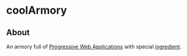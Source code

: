 # coolArmory

## About
An armory full of [Progressive Web Applications](https://en.wikipedia.org/wiki/Progressive_web_applications) with special [ingredient](/about/the-vision.html).
